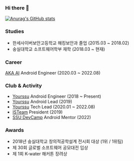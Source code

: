 ### Hi there 👋

<!--
**coding-polarbear/coding-polarbear** is a ✨ _special_ ✨ repository because its `README.md` (this file) appears on your GitHub profile.

Here are some ideas to get you started:

- 🔭 I’m currently working on ...
- 🌱 I’m currently learning ...
- 👯 I’m looking to collaborate on ...
- 🤔 I’m looking for help with ...
- 💬 Ask me about ...
- 📫 How to reach me: ...
- 😄 Pronouns: ...
- ⚡ Fun fact: ...
-->

[![Anurag's GitHub stats](https://github-readme-stats.vercel.app/api?username=coding-polarbear)](https://github.com/anuraghazra/github-readme-stats)

### Studies
* 한세사이버보안고등학교 해킹보안과 졸업 (2015.03 ~ 2018.02)
* 숭실대학교 소프트웨어학부 재학 (2018.03 ~ 현재)

### Career
[AKA AI](https://github.com/aka-intelligence) Android Engineer (2020.03 ~ 2022.08)

### Club & Activity
* [Yourssu](https://github.com/yourssu) Android Engineer (2018 ~ Present)
* [Yourssu](https://github.com/yourssu) Android Lead (2019)
* [Yourssu](https://github.com/yourssu) Tech Lead (2020.01 ~ 2022.08)
* [ISTeam](https://github.com/isteam-ssu) President (2019)
* [SSU DevCamp](https://github.com/Soongsil-Developers/ssu-devcamp) Android Mentor (2022)


### Awards
* 2018년 숭실대학교 창의적공학설계 전시회 대상 (1위 / 1위팀)
* 제 30회 글로벌 소프트웨어 공모대전 입상
* 제 1회 K-water 해커톤 장려상

